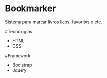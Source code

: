 # Bookmarker
Sistema para marcar livros lidos, favoritos e etc.

#Tecnologias
* HTML
* CSS

#Framework
* Bootstrap
* Jquery
